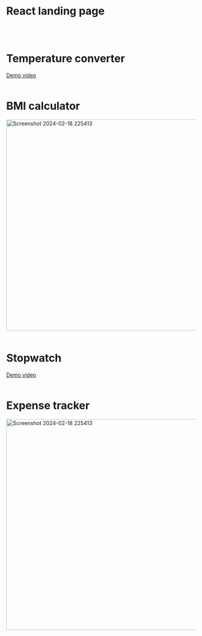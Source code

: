 # React landing page





<br><br>

# Temperature converter
[Demo video](https://github.com/Bhavaneet/JavaScript-projects/assets/130878982/d761a11a-9be1-4834-908c-b8a41595b16b)
<br><br>

# BMI calculator 
<img width="560" alt="Screenshot 2024-02-18 225413" src="https://github.com/Bhavaneet/JavaScript-projects/assets/130878982/1798b241-041a-4a87-ad7f-3c4e8bda14cd">
<br><br>

# Stopwatch 
[Demo video](https://github.com/Bhavaneet/JavaScript-projects/assets/130878982/6b37ae27-bbc7-466e-8285-a0dd4581dece)
<br><br>

# Expense tracker 
<img width="560" alt="Screenshot 2024-02-18 225413" src="https://github.com/Bhavaneet/JavaScript-projects/assets/130878982/1fcff8ab-ffe0-44f3-94cc-db99ecd4a6a2">
<br><br>
